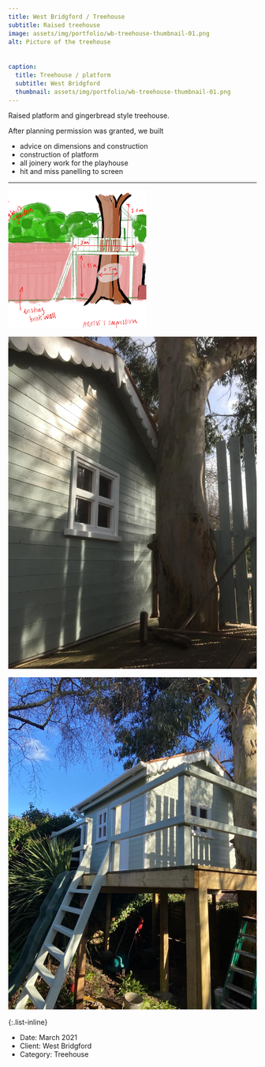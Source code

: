 ```yaml
---
title: West Bridgford / Treehouse
subtitle: Raised treehouse
image: assets/img/portfolio/wb-treehouse-thumbnail-01.png
alt: Picture of the treehouse


caption:
  title: Treehouse / platform
  subtitle: West Bridgford
  thumbnail: assets/img/portfolio/wb-treehouse-thumbnail-01.png
---
```


Raised platform and gingerbread style treehouse.

After planning permission was granted, we built 


<ul style="text-align: left">
<li>advice on dimensions and construction</li>
<li>construction of platform</li>
<li>all joinery work for the playhouse</li>
<li>hit and miss panelling to screen</li>
</ul>


<hr>

![image 2](assets/img/portfolio/wb-treehouse-thumbnail-01.png)


![image 3](assets/img/portfolio/5f57a2d3-4a4c-4696-ba2f-801a6f1fc4b3.JPG)


![image 4](assets/img/portfolio/958fd61d-8d82-4f4b-8002-c7e3fc0302af.JPG)



{:.list-inline}
- Date: March 2021
- Client: West Bridgford
- Category: Treehouse

